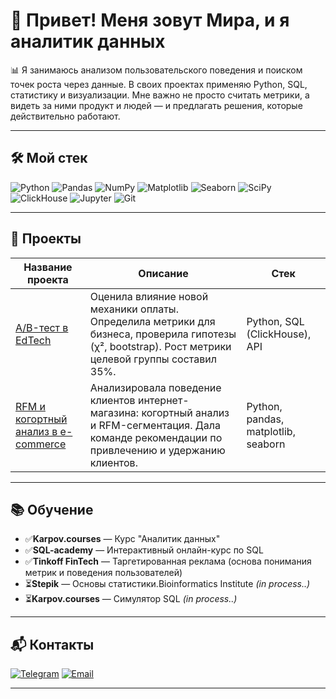 # 👋 Привет! Меня зовут Мира, и я аналитик данных

📊 Я занимаюсь анализом пользовательского поведения и поиском точек роста через данные. В своих проектах применяю Python, SQL, статистику и визуализации. Мне важно не просто считать метрики, а видеть за ними продукт и людей — и предлагать решения, которые действительно работают.

---

## 🛠 Мой стек

![Python](https://img.shields.io/badge/Python-3670A0?style=for-the-badge&logo=python&logoColor=ffdd54)
![Pandas](https://img.shields.io/badge/Pandas-150458?style=for-the-badge&logo=pandas&logoColor=white)
![NumPy](https://img.shields.io/badge/Numpy-013243?style=for-the-badge&logo=numpy&logoColor=white)
![Matplotlib](https://img.shields.io/badge/Matplotlib-ffffff?style=for-the-badge&logo=matplotlib&logoColor=black)
![Seaborn](https://img.shields.io/badge/Seaborn-0d1522?style=for-the-badge&logoColor=white)
![SciPy](https://img.shields.io/badge/SciPy-0C55A5?style=for-the-badge&logo=scipy&logoColor=white)
![ClickHouse](https://img.shields.io/badge/ClickHouse-FFDD00?style=for-the-badge&logo=clickhouse&logoColor=black)
![Jupyter](https://img.shields.io/badge/Jupyter-F37626?style=for-the-badge&logo=Jupyter&logoColor=white)
![Git](https://img.shields.io/badge/Git-F05033?style=for-the-badge&logo=git&logoColor=white)

---

## 📂 Проекты

| Название проекта | Описание | Стек |
|------------------|----------|------|
| [A/B-тест в EdTech](https://github.com/belokopytova-m/ab-analysis-edtech) | Оценила влияние новой механики оплаты. Определила метрики для бизнеса, проверила гипотезы (χ², bootstrap). Рост метрики целевой группы составил 35%. | Python, SQL (ClickHouse), API |
| [RFM и когортный анализ в e-commerce](https://github.com/belokopytova-m/customer-analysis-ecom) | Анализировала поведение клиентов интернет-магазина: когортный анализ и RFM-сегментация. Дала команде рекомендации по привлечению и удержанию клиентов. | Python, pandas, matplotlib, seaborn |

---

## 📚 Обучение

- ✅**Karpov.courses** — Курс "Аналитик данных"  
- ✅**SQL-academy** — Интерактивный онлайн-курс по SQL
- ✅**Tinkoff FinTech** — Таргетированная реклама (основа понимания метрик и поведения пользователей)
- ⏳**Stepik** — Основы статистики.Bioinformatics Institute _(in process..)_
- ⏳**Karpov.courses** — Симулятор SQL _(in process..)_

---

## 📬 Контакты

[![Telegram](https://img.shields.io/badge/Telegram-27A7E7?style=for-the-badge&logo=telegram&logoColor=white)](https://t.me/mira_belokopytova)
[![Email](https://img.shields.io/badge/Email-belokopytova.mira@gmail.com-D14836?style=for-the-badge&logo=gmail&logoColor=white)](mailto:belokopytova.mira@gmail.com)

---
